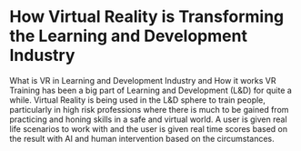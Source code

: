# How Virtual Reality is Transforming the Learning and Development Industry

What is VR in Learning and Development Industry and How it works
VR Training has been a big part of Learning and Development (L&D) for quite a while. Virtual Reality is being used in the L&D sphere to train people, particularly in high risk professions where there is much to be gained from practicing and honing skills in a safe and virtual world. A user is given real life scenarios to work with and the user is given real time scores based on the result with AI and human intervention based on the circumstances.

